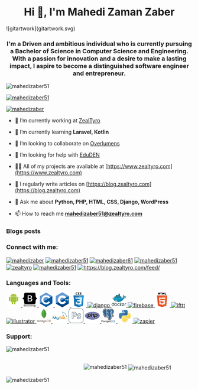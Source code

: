 <h1 align="center">Hi 👋, I'm Mahedi Zaman Zaber</h1>
![gitartwork](gitartwork.svg)
<h3 align="center">I'm a Driven and ambitious individual who is currently pursuing a Bachelor of Science in Computer Science and Engineering. With a passion for innovation and a desire to make a lasting impact, I aspire to become a distinguished software engineer and entrepreneur.</h3>

<p align="left"> <img src="https://komarev.com/ghpvc/?username=mahedizaber51&label=Profile%20views&color=0e75b6&style=flat" alt="mahedizaber51" /> </p>

<p align="left"> <a href="https://github.com/ryo-ma/github-profile-trophy"><img src="https://github-profile-trophy.vercel.app/?username=mahedizaber51" alt="mahedizaber51" /></a> </p>

<p align="left"> <a href="https://twitter.com/mahedizaber" target="blank"><img src="https://img.shields.io/twitter/follow/mahedizaber?logo=twitter&style=for-the-badge" alt="mahedizaber" /></a> </p>

- 🔭 I’m currently working at [ZealTyro](https://www.zealtyro.com)

- 🌱 I’m currently learning **Laravel, Kotlin**

- 👯 I’m looking to collaborate on [Overlumens](https://overlumens.com)

- 🤝 I’m looking for help with [EduDEN](https://edu.zealtyro.com)

- 👨‍💻 All of my projects are available at [https://www.zealtyro.com](https://www.zealtyro.com)

- 📝 I regularly write articles on [https://blog.zealtyro.com](https://blog.zealtyro.com)

- 💬 Ask me about **Python, PHP, HTML, CSS, Django, WordPress**

- 📫 How to reach me **mahedizaber51@zealtyro.com**

### Blogs posts
<!-- BLOG-POST-LIST:START -->
<!-- BLOG-POST-LIST:END -->

<h3 align="left">Connect with me:</h3>
<p align="left">
<a href="https://twitter.com/mahedizaber" target="blank"><img align="center" src="https://raw.githubusercontent.com/rahuldkjain/github-profile-readme-generator/master/src/images/icons/Social/twitter.svg" alt="mahedizaber" height="30" width="40" /></a>
<a href="https://linkedin.com/in/mahedizaber51" target="blank"><img align="center" src="https://raw.githubusercontent.com/rahuldkjain/github-profile-readme-generator/master/src/images/icons/Social/linked-in-alt.svg" alt="mahedizaber51" height="30" width="40" /></a>
<a href="https://fb.com/mahedizaber61" target="blank"><img align="center" src="https://raw.githubusercontent.com/rahuldkjain/github-profile-readme-generator/master/src/images/icons/Social/facebook.svg" alt="mahedizaber61" height="30" width="40" /></a>
<a href="https://instagram.com/mahedizaber51" target="blank"><img align="center" src="https://raw.githubusercontent.com/rahuldkjain/github-profile-readme-generator/master/src/images/icons/Social/instagram.svg" alt="mahedizaber51" height="30" width="40" /></a>
<a href="https://www.youtube.com/c/zealtyro" target="blank"><img align="center" src="https://raw.githubusercontent.com/rahuldkjain/github-profile-readme-generator/master/src/images/icons/Social/youtube.svg" alt="zealtyro" height="30" width="40" /></a>
<a href="https://codeforces.com/profile/mahedizaber51" target="blank"><img align="center" src="https://raw.githubusercontent.com/rahuldkjain/github-profile-readme-generator/master/src/images/icons/Social/codeforces.svg" alt="mahedizaber51" height="30" width="40" /></a>
<a href="/https://blog.zealtyro.com/feed/" target="blank"><img align="center" src="https://raw.githubusercontent.com/rahuldkjain/github-profile-readme-generator/master/src/images/icons/Social/rss.svg" alt="https://blog.zealtyro.com/feed/" height="30" width="40" /></a>
</p>

<h3 align="left">Languages and Tools:</h3>
<p align="left"> <a href="https://developer.android.com" target="_blank" rel="noreferrer"> <img src="https://raw.githubusercontent.com/devicons/devicon/master/icons/android/android-original-wordmark.svg" alt="android" width="40" height="40"/> </a> <a href="https://getbootstrap.com" target="_blank" rel="noreferrer"> <img src="https://raw.githubusercontent.com/devicons/devicon/master/icons/bootstrap/bootstrap-plain-wordmark.svg" alt="bootstrap" width="40" height="40"/> </a> <a href="https://www.cprogramming.com/" target="_blank" rel="noreferrer"> <img src="https://raw.githubusercontent.com/devicons/devicon/master/icons/c/c-original.svg" alt="c" width="40" height="40"/> </a> <a href="https://www.w3schools.com/cpp/" target="_blank" rel="noreferrer"> <img src="https://raw.githubusercontent.com/devicons/devicon/master/icons/cplusplus/cplusplus-original.svg" alt="cplusplus" width="40" height="40"/> </a> <a href="https://www.w3schools.com/css/" target="_blank" rel="noreferrer"> <img src="https://raw.githubusercontent.com/devicons/devicon/master/icons/css3/css3-original-wordmark.svg" alt="css3" width="40" height="40"/> </a> <a href="https://www.djangoproject.com/" target="_blank" rel="noreferrer"> <img src="https://cdn.worldvectorlogo.com/logos/django.svg" alt="django" width="40" height="40"/> </a> <a href="https://www.docker.com/" target="_blank" rel="noreferrer"> <img src="https://raw.githubusercontent.com/devicons/devicon/master/icons/docker/docker-original-wordmark.svg" alt="docker" width="40" height="40"/> </a> <a href="https://firebase.google.com/" target="_blank" rel="noreferrer"> <img src="https://www.vectorlogo.zone/logos/firebase/firebase-icon.svg" alt="firebase" width="40" height="40"/> </a> <a href="https://www.w3.org/html/" target="_blank" rel="noreferrer"> <img src="https://raw.githubusercontent.com/devicons/devicon/master/icons/html5/html5-original-wordmark.svg" alt="html5" width="40" height="40"/> </a> <a href="https://ifttt.com/" target="_blank" rel="noreferrer"> <img src="https://www.vectorlogo.zone/logos/ifttt/ifttt-ar21.svg" alt="ifttt" width="40" height="40"/> </a> <a href="https://www.adobe.com/in/products/illustrator.html" target="_blank" rel="noreferrer"> <img src="https://www.vectorlogo.zone/logos/adobe_illustrator/adobe_illustrator-icon.svg" alt="illustrator" width="40" height="40"/> </a> <a href="https://www.mongodb.com/" target="_blank" rel="noreferrer"> <img src="https://raw.githubusercontent.com/devicons/devicon/master/icons/mongodb/mongodb-original-wordmark.svg" alt="mongodb" width="40" height="40"/> </a> <a href="https://www.mysql.com/" target="_blank" rel="noreferrer"> <img src="https://raw.githubusercontent.com/devicons/devicon/master/icons/mysql/mysql-original-wordmark.svg" alt="mysql" width="40" height="40"/> </a> <a href="https://www.photoshop.com/en" target="_blank" rel="noreferrer"> <img src="https://raw.githubusercontent.com/devicons/devicon/master/icons/photoshop/photoshop-line.svg" alt="photoshop" width="40" height="40"/> </a> <a href="https://www.php.net" target="_blank" rel="noreferrer"> <img src="https://raw.githubusercontent.com/devicons/devicon/master/icons/php/php-original.svg" alt="php" width="40" height="40"/> </a> <a href="https://www.postgresql.org" target="_blank" rel="noreferrer"> <img src="https://raw.githubusercontent.com/devicons/devicon/master/icons/postgresql/postgresql-original-wordmark.svg" alt="postgresql" width="40" height="40"/> </a> <a href="https://www.python.org" target="_blank" rel="noreferrer"> <img src="https://raw.githubusercontent.com/devicons/devicon/master/icons/python/python-original.svg" alt="python" width="40" height="40"/> </a> <a href="https://zapier.com" target="_blank" rel="noreferrer"> <img src="https://www.vectorlogo.zone/logos/zapier/zapier-icon.svg" alt="zapier" width="40" height="40"/> </a> </p>


<h3 align="left">Support:</h3>
<p><a href="https://www.buymeacoffee.com/mahedizaber51"> <img align="left" src="https://cdn.buymeacoffee.com/buttons/v2/default-yellow.png" height="50" width="210" alt="mahedizaber51" /></a></p><br><br>


<p><img align="left" src="https://github-readme-stats.vercel.app/api/top-langs?username=mahedizaber51&show_icons=true&locale=en&layout=compact" alt="mahedizaber51" /></p>

<p>&nbsp;<img align="center" src="https://github-readme-stats.vercel.app/api?username=mahedizaber51&show_icons=true&locale=en" alt="mahedizaber51" /></p>

<p><img align="center" src="https://github-readme-streak-stats.herokuapp.com/?user=mahedizaber51&" alt="mahedizaber51" /></p>

